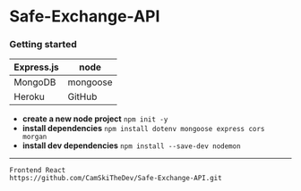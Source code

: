 # Safe-Exchange-API
### Getting started

| Express.js | node |
| ----------- | ----------- |
| MongoDB | mongoose |
| Heroku | GitHub |
- **create a new node project** `npm init -y`
- **install dependencies** `npm install dotenv mongoose express cors morgan`
- **install dev dependencies** `npm install --save-dev nodemon`

-------------------

	
    
    
```    
Frontend React
https://github.com/CamSkiTheDev/Safe-Exchange-API.git
```